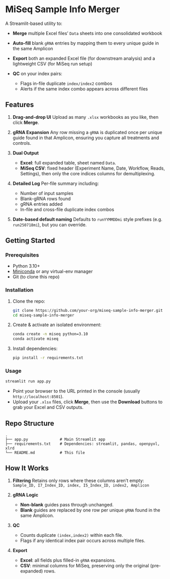 # MiSeq Sample Info Merger

A Streamlit-based utility to:

* **Merge** multiple Excel files’ `Data` sheets into one consolidated workbook
* **Auto-fill** blank `gRNA` entries by mapping them to every unique guide in the same Amplicon
* **Export** both an expanded Excel file (for downstream analysis) and a lightweight CSV (for MiSeq run setup)
* **QC** on your index pairs:

  * Flags in-file duplicate `index/index2` combos
  * Alerts if the same index combo appears across different files

## Features

1. **Drag-and-drop UI**
   Upload as many `.xlsx` workbooks as you like, then click **Merge**.
2. **gRNA Expansion**
   Any row missing a `gRNA` is duplicated once per unique guide found in that Amplicon, ensuring you capture all treatments and controls.
3. **Dual Output**

   * **Excel**: full expanded table, sheet named `Data`.
   * **MiSeq CSV**: fixed header (Experiment Name, Date, Workflow, Reads, Settings), then only the core indices columns for demultiplexing.
4. **Detailed Log**
   Per-file summary including:

   * Number of input samples
   * Blank-gRNA rows found
   * gRNA entries added
   * In-file and cross-file duplicate index combos
5. **Date-based default naming**
   Defaults to `runYYMMDDmi` style prefixes (e.g. `run250718mi`), but you can override.

## Getting Started

### Prerequisites

* Python 3.10+
* [Miniconda](https://docs.conda.io) or any virtual-env manager
* Git (to clone this repo)

### Installation

1. Clone the repo:

   ```bash
   git clone https://github.com/your-org/miseq-sample-info-merger.git
   cd miseq-sample-info-merger
   ```
2. Create & activate an isolated environment:

   ```bash
   conda create -n miseq python=3.10
   conda activate miseq
   ```
3. Install dependencies:

   ```bash
   pip install -r requirements.txt
   ```

### Usage

```bash
streamlit run app.py
```

* Point your browser to the URL printed in the console (usually `http://localhost:8501`).
* Upload your `.xlsx` files, click **Merge**, then use the **Download** buttons to grab your Excel and CSV outputs.

## Repo Structure

```
.
├── app.py              # Main Streamlit app
├── requirements.txt    # Dependencies: streamlit, pandas, openpyxl, xlrd
└── README.md           # This file
```

## How It Works

1. **Filtering**
   Retains only rows where these columns aren’t empty:
   `Sample_ID, I7_Index_ID, index, I5_Index_ID, index2, Amplicon`
2. **gRNA Logic**

   * **Non-blank** guides pass through unchanged.
   * **Blank** guides are replaced by one row per unique `gRNA` found in the same Amplicon.
3. **QC**

   * Counts duplicate `(index,index2)` within each file.
   * Flags if any identical index pair occurs across multiple files.
4. **Export**

   * **Excel**: all fields plus filled-in `gRNA` expansions.
   * **CSV**: minimal columns for MiSeq, preserving only the original (pre-expanded) rows.


